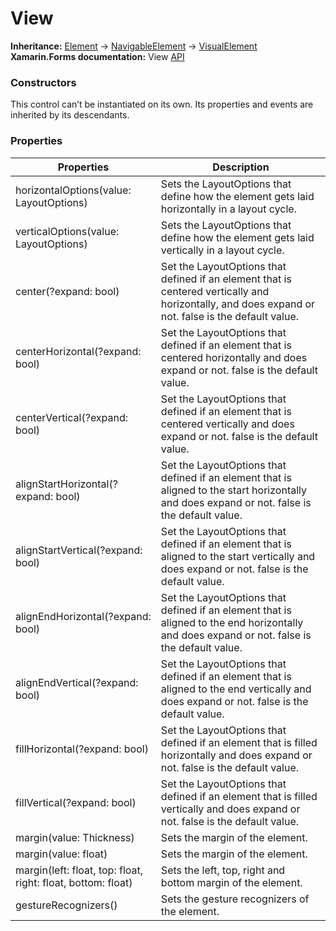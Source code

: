 # View

**Inheritance:** [Element](https://docs.fabulous.dev/v2/api/controls/element/) -> [NavigableElement](https://docs.fabulous.dev/v2/api/navigable-element/) -> [VisualElement](https://docs.fabulous.dev/v2/api/visual-element/)\
**Xamarin.Forms documentation:** View [API](https://docs.microsoft.com/en-us/dotnet/api/xamarin.forms.view)

### Constructors&#x20;

This control can’t be instantiated on its own. Its properties and events are inherited by its descendants.

### Properties&#x20;

| Properties                                                   | Description                                                                                                                                        |
| ------------------------------------------------------------ | -------------------------------------------------------------------------------------------------------------------------------------------------- |
| horizontalOptions(value: LayoutOptions)                      | Sets the LayoutOptions that define how the element gets laid horizontally in a layout cycle.                                                       |
| verticalOptions(value: LayoutOptions)                        | Sets the LayoutOptions that define how the element gets laid vertically in a layout cycle.                                                         |
| center(?expand: bool)                                        | Set the LayoutOptions that defined if an element that is centered vertically and horizontally, and does expand or not. false is the default value. |
| centerHorizontal(?expand: bool)                              | Set the LayoutOptions that defined if an element that is centered horizontally and does expand or not. false is the default value.                 |
| centerVertical(?expand: bool)                                | Set the LayoutOptions that defined if an element that is centered vertically and does expand or not. false is the default value.                   |
| alignStartHorizontal(?expand: bool)                          | Set the LayoutOptions that defined if an element that is aligned to the start horizontally and does expand or not. false is the default value.     |
| alignStartVertical(?expand: bool)                            | Set the LayoutOptions that defined if an element that is aligned to the start vertically and does expand or not. false is the default value.       |
| alignEndHorizontal(?expand: bool)                            | Set the LayoutOptions that defined if an element that is aligned to the end horizontally and does expand or not. false is the default value.       |
| alignEndVertical(?expand: bool)                              | Set the LayoutOptions that defined if an element that is aligned to the end vertically and does expand or not. false is the default value.         |
| fillHorizontal(?expand: bool)                                | Set the LayoutOptions that defined if an element that is filled horizontally and does expand or not. false is the default value.                   |
| fillVertical(?expand: bool)                                  | Set the LayoutOptions that defined if an element that is filled vertically and does expand or not. false is the default value.                     |
| margin(value: Thickness)                                     | Sets the margin of the element.                                                                                                                    |
| margin(value: float)                                         | Sets the margin of the element.                                                                                                                    |
| margin(left: float, top: float, right: float, bottom: float) | Sets the left, top, right and bottom margin of the element.                                                                                        |
| gestureRecognizers()                                         | Sets the gesture recognizers of the element.                                                                                                       |
